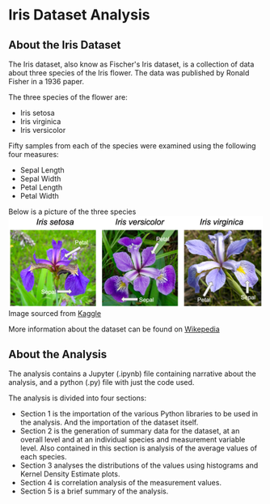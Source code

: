 # Iris Dataset Analysis

## About the Iris Dataset   
The Iris dataset, also know as Fischer's Iris dataset, is a collection of data about three species of the Iris flower. The data was published by Ronald Fisher in a 1936 paper.  

The three species of the flower are:   
- Iris setosa
- Iris virginica
- Iris versicolor   

Fifty samples from each of the species were examined using the following four measures:   
- Sepal Length
- Sepal Width
- Petal Length
- Petal Width

Below is a picture of the three species ![Iris Flower Species](Iris_Image.png)
Image sourced from [Kaggle](https://www.kaggle.com/code/sunaysawant/iris-eda)

More information about the dataset can be found on [Wikepedia](https://en.wikipedia.org/wiki/Iris_flower_data_set)

## About the Analysis
The analysis contains a Jupyter (.ipynb) file containing narrative about the analysis, and a python (.py) file with just the code used.

The analysis is divided into four sections:
- Section 1 is the importation of the various Python libraries to be used in the analysis. And the importation of the dataset itself.
- Section 2 is the generation of summary data for the dataset, at an overall level and at an individual species and measurement variable level. Also contained in this section is analysis of the average values of each species.
- Section 3 analyses the distributions of the values using histograms and Kernel Density Estimate plots.
- Section 4 is correlation analysis of the measurement values.
- Section 5 is a brief summary of the analysis.


